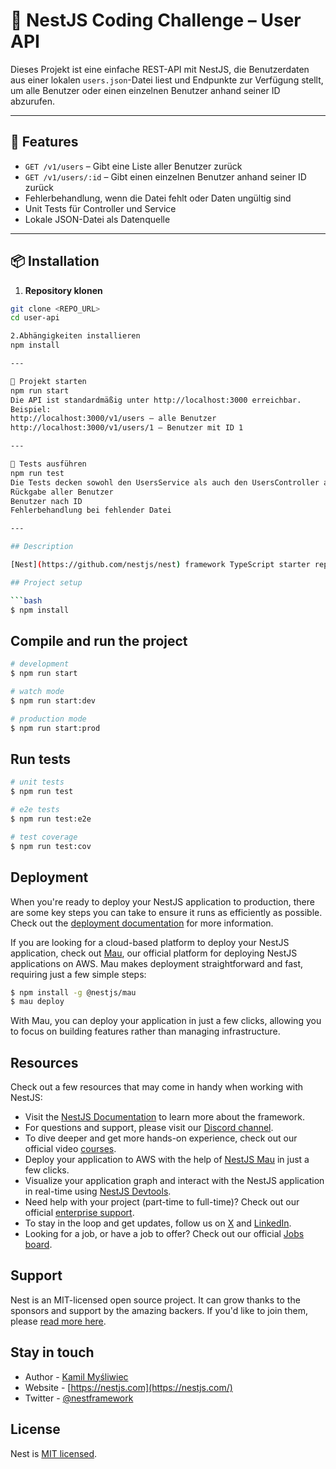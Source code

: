 # 🧩 NestJS Coding Challenge – User API

Dieses Projekt ist eine einfache REST-API mit NestJS, die Benutzerdaten aus einer lokalen `users.json`-Datei liest und Endpunkte zur Verfügung stellt, um alle Benutzer oder einen einzelnen Benutzer anhand seiner ID abzurufen.

---

## 🚀 Features

- `GET /v1/users` – Gibt eine Liste aller Benutzer zurück
- `GET /v1/users/:id` – Gibt einen einzelnen Benutzer anhand seiner ID zurück
- Fehlerbehandlung, wenn die Datei fehlt oder Daten ungültig sind
- Unit Tests für Controller und Service
- Lokale JSON-Datei als Datenquelle

---

## 📦 Installation

1. **Repository klonen**  
```bash
git clone <REPO_URL>
cd user-api

2.Abhängigkeiten installieren
npm install

---

🏁 Projekt starten
npm run start
Die API ist standardmäßig unter http://localhost:3000 erreichbar.
Beispiel:
http://localhost:3000/v1/users – alle Benutzer
http://localhost:3000/v1/users/1 – Benutzer mit ID 1

---

🧪 Tests ausführen
npm run test
Die Tests decken sowohl den UsersService als auch den UsersController ab, inklusive:
Rückgabe aller Benutzer
Benutzer nach ID
Fehlerbehandlung bei fehlender Datei

---

## Description

[Nest](https://github.com/nestjs/nest) framework TypeScript starter repository.

## Project setup

```bash
$ npm install
```

## Compile and run the project

```bash
# development
$ npm run start

# watch mode
$ npm run start:dev

# production mode
$ npm run start:prod
```

## Run tests

```bash
# unit tests
$ npm run test

# e2e tests
$ npm run test:e2e

# test coverage
$ npm run test:cov
```

## Deployment

When you're ready to deploy your NestJS application to production, there are some key steps you can take to ensure it runs as efficiently as possible. Check out the [deployment documentation](https://docs.nestjs.com/deployment) for more information.

If you are looking for a cloud-based platform to deploy your NestJS application, check out [Mau](https://mau.nestjs.com), our official platform for deploying NestJS applications on AWS. Mau makes deployment straightforward and fast, requiring just a few simple steps:

```bash
$ npm install -g @nestjs/mau
$ mau deploy
```

With Mau, you can deploy your application in just a few clicks, allowing you to focus on building features rather than managing infrastructure.

## Resources

Check out a few resources that may come in handy when working with NestJS:

- Visit the [NestJS Documentation](https://docs.nestjs.com) to learn more about the framework.
- For questions and support, please visit our [Discord channel](https://discord.gg/G7Qnnhy).
- To dive deeper and get more hands-on experience, check out our official video [courses](https://courses.nestjs.com/).
- Deploy your application to AWS with the help of [NestJS Mau](https://mau.nestjs.com) in just a few clicks.
- Visualize your application graph and interact with the NestJS application in real-time using [NestJS Devtools](https://devtools.nestjs.com).
- Need help with your project (part-time to full-time)? Check out our official [enterprise support](https://enterprise.nestjs.com).
- To stay in the loop and get updates, follow us on [X](https://x.com/nestframework) and [LinkedIn](https://linkedin.com/company/nestjs).
- Looking for a job, or have a job to offer? Check out our official [Jobs board](https://jobs.nestjs.com).

## Support

Nest is an MIT-licensed open source project. It can grow thanks to the sponsors and support by the amazing backers. If you'd like to join them, please [read more here](https://docs.nestjs.com/support).

## Stay in touch

- Author - [Kamil Myśliwiec](https://twitter.com/kammysliwiec)
- Website - [https://nestjs.com](https://nestjs.com/)
- Twitter - [@nestframework](https://twitter.com/nestframework)

## License

Nest is [MIT licensed](https://github.com/nestjs/nest/blob/master/LICENSE).
